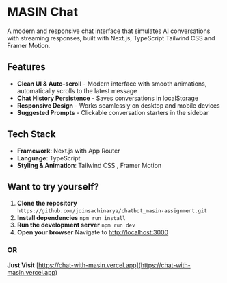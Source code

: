 # MASIN Chat

A modern and responsive chat interface that simulates AI conversations with streaming responses, built with Next.js, TypeScript Tailwind CSS and Framer Motion.

## Features
- **Clean UI & Auto-scroll** - Modern interface with smooth animations, automatically scrolls to the latest message
- **Chat History Persistence** - Saves conversations in localStorage
- **Responsive Design** - Works seamlessly on desktop and mobile devices
- **Suggested Prompts** - Clickable conversation starters in the sidebar

## Tech Stack
- **Framework**: Next.js with App Router
- **Language**: TypeScript
- **Styling & Animation**: Tailwind CSS , Framer Motion

## Want to try yourself? 
1. **Clone the repository**
   ```https://github.com/joinsachinarya/chatbot_masin-assignment.git```
2. **Install dependencies**
   ```npm run install```
3. **Run the development server**
   ```npm run dev```
4. **Open your browser**
   Navigate to [http://localhost:3000](http://localhost:3000)

### OR 
**Just Visit**
   [https://chat-with-masin.vercel.app](https://chat-with-masin.vercel.app)

